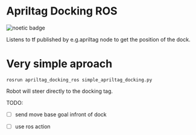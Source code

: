 # Apriltag Docking ROS
![noetic badge](https://github.com/JosefGst/apriltag_docking_ros/actions/workflows/noetic.yaml/badge.svg)

Listens to tf published by e.g.apriltag node to get the position of the dock.

# Very simple aproach

    rosrun apriltag_docking_ros simple_apriltag_docking.py
    
Robot will steer directly to the docking tag.

TODO:
- [ ] send move base goal infront of dock
- [ ] use ros action


